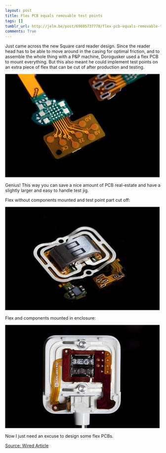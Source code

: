 ```yaml
---
layout: post
title: Flex PCB equals removable test points
tags: []
tumblr_url: http://jelm.be/post/69695737778/flex-pcb-equals-removable-test-points
comments: True
---
```

Just came across the new Square card reader design. Since the reader head has to be able to move around in the casing for optimal friction, and to assemble the whole thing with a P&P machine, Dorogusker used a flex PCB to mount everything. But this also meant he could implement test points on an extra piece of flex that can be cut of after production and testing.

![Square PCB](/images/2013-12-11-flex-pcb-equals-removable-test-points-1.jpg)

Genius! This way you can save a nice amount of PCB real-estate and have a slightly larger and easy to handle test jig.

<!--more-->

Flex without components mounted and test point part cut off:

![Square PCB](/images/2013-12-11-flex-pcb-equals-removable-test-points-2.jpg)

Flex and components mounted in enclosure:

![Square PCB](/images/2013-12-11-flex-pcb-equals-removable-test-points-3.jpg)

Now I just need an excuse to design some flex PCBs.

[Source: Wired Article](http://www.wired.com/2013/12/the-new-square-reader-a-look-at-how-gadget-guts-are-designed/?viewall=true)

